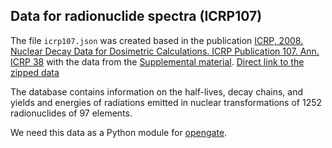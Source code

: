 ## Data for radionuclide spectra (ICRP107)

The file `icrp107.json` was created based in the publication [ICRP, 2008. Nuclear Decay Data for Dosimetric Calculations. ICRP Publication 107. Ann. ICRP 38](https://www.icrp.org/publication.asp?id=ICRP%20Publication%20107) with the data from the [Supplemental material](https://journals.sagepub.com/doi/suppl/10.1177/ANIB_38_3).
[Direct link to the zipped data](https://journals.sagepub.com/doi/suppl/10.1177/ANIB_38_3/suppl_file/P107JAICRP_38_3_Nuclear_Decay_Data_suppl_data.zip)

The database contains information on the half-lives, decay chains, and yields and energies of radiations emitted in nuclear transformations of 1252 radionuclides of 97 elements.

We need this data as a Python module for [opengate](https://github.com/OpenGATE/opengate).
